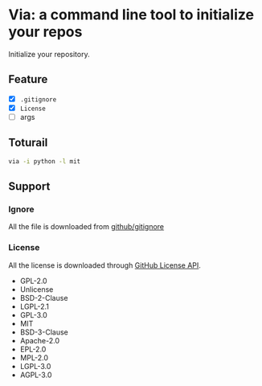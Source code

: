 # Via: a command line tool to initialize your repos

Initialize your repository.

## Feature

- [x] `.gitignore`
- [x] `License`
- [ ] args

## Toturail

```sh
via -i python -l mit
```

## Support

### Ignore

All the file is downloaded from [github/gitignore](https://github.com/github/gitignore)

### License

All the license is downloaded through [GitHub License API](https://developer.github.com/v3/licenses/).

* GPL-2.0
* Unlicense
* BSD-2-Clause
* LGPL-2.1
* GPL-3.0
* MIT
* BSD-3-Clause
* Apache-2.0
* EPL-2.0
* MPL-2.0
* LGPL-3.0
* AGPL-3.0
